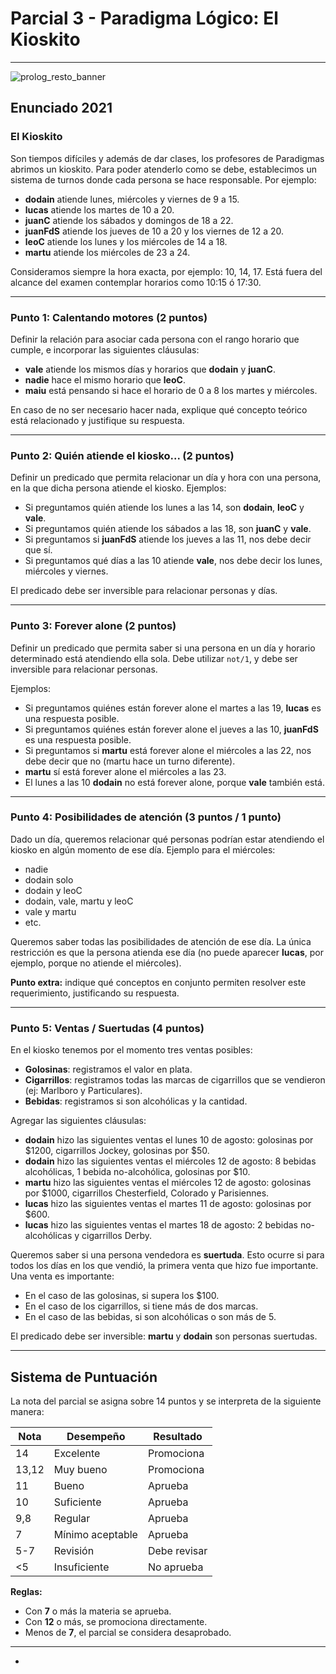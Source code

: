 # Parcial 3 - Paradigma Lógico: El Kioskito

---
![prolog_resto_banner](https://th.bing.com/th/id/R.632aab350c938d507ee99fcd8f88c75b?rik=1MMekf9Yz5hWfQ&riu=http%3a%2f%2fvignette2.wikia.nocookie.net%2fsimpsons%2fimages%2fa%2faf%2fGirly_Edition_24.JPG%2frevision%2flatest%3fcb%3d20130723175034&ehk=O93LDUO%2fKYuoP5YJytWnW%2fEx%2fVffgJX6pzMsCCYWLsg%3d&risl=&pid=ImgRaw&r=0)

## Enunciado 2021

### **El Kioskito**

Son tiempos difíciles y además de dar clases, los profesores de Paradigmas abrimos un kioskito. Para poder atenderlo como se debe, establecimos un sistema de turnos donde cada persona se hace responsable. Por ejemplo:

- **dodain** atiende lunes, miércoles y viernes de 9 a 15.
- **lucas** atiende los martes de 10 a 20.
- **juanC** atiende los sábados y domingos de 18 a 22.
- **juanFdS** atiende los jueves de 10 a 20 y los viernes de 12 a 20.
- **leoC** atiende los lunes y los miércoles de 14 a 18.
- **martu** atiende los miércoles de 23 a 24.

Consideramos siempre la hora exacta, por ejemplo: 10, 14, 17. Está fuera del alcance del examen contemplar horarios como 10:15 ó 17:30.

---

### **Punto 1: Calentando motores (2 puntos)**

Definir la relación para asociar cada persona con el rango horario que cumple, e incorporar las siguientes cláusulas:

- **vale** atiende los mismos días y horarios que **dodain** y **juanC**.
- **nadie** hace el mismo horario que **leoC**.
- **maiu** está pensando si hace el horario de 0 a 8 los martes y miércoles.

En caso de no ser necesario hacer nada, explique qué concepto teórico está relacionado y justifique su respuesta.

---

### **Punto 2: Quién atiende el kiosko... (2 puntos)**

Definir un predicado que permita relacionar un día y hora con una persona, en la que dicha persona atiende el kiosko. Ejemplos:

- Si preguntamos quién atiende los lunes a las 14, son **dodain**, **leoC** y **vale**.
- Si preguntamos quién atiende los sábados a las 18, son **juanC** y **vale**.
- Si preguntamos si **juanFdS** atiende los jueves a las 11, nos debe decir que sí.
- Si preguntamos qué días a las 10 atiende **vale**, nos debe decir los lunes, miércoles y viernes.

El predicado debe ser inversible para relacionar personas y días.

---

### **Punto 3: Forever alone (2 puntos)**

Definir un predicado que permita saber si una persona en un día y horario determinado está atendiendo ella sola. Debe utilizar `not/1`, y debe ser inversible para relacionar personas.

Ejemplos:

- Si preguntamos quiénes están forever alone el martes a las 19, **lucas** es una respuesta posible.
- Si preguntamos quiénes están forever alone el jueves a las 10, **juanFdS** es una respuesta posible.
- Si preguntamos si **martu** está forever alone el miércoles a las 22, nos debe decir que no (martu hace un turno diferente).
- **martu** sí está forever alone el miércoles a las 23.
- El lunes a las 10 **dodain** no está forever alone, porque **vale** también está.

---

### **Punto 4: Posibilidades de atención (3 puntos / 1 punto)**

Dado un día, queremos relacionar qué personas podrían estar atendiendo el kiosko en algún momento de ese día. Ejemplo para el miércoles:

- nadie
- dodain solo
- dodain y leoC
- dodain, vale, martu y leoC
- vale y martu
- etc.

Queremos saber todas las posibilidades de atención de ese día. La única restricción es que la persona atienda ese día (no puede aparecer **lucas**, por ejemplo, porque no atiende el miércoles).

**Punto extra:** indique qué conceptos en conjunto permiten resolver este requerimiento, justificando su respuesta.

---

### **Punto 5: Ventas / Suertudas (4 puntos)**

En el kiosko tenemos por el momento tres ventas posibles:

- **Golosinas**: registramos el valor en plata.
- **Cigarrillos**: registramos todas las marcas de cigarrillos que se vendieron (ej: Marlboro y Particulares).
- **Bebidas**: registramos si son alcohólicas y la cantidad.

Agregar las siguientes cláusulas:

- **dodain** hizo las siguientes ventas el lunes 10 de agosto: golosinas por $1200, cigarrillos Jockey, golosinas por $50.
- **dodain** hizo las siguientes ventas el miércoles 12 de agosto: 8 bebidas alcohólicas, 1 bebida no-alcohólica, golosinas por $10.
- **martu** hizo las siguientes ventas el miércoles 12 de agosto: golosinas por $1000, cigarrillos Chesterfield, Colorado y Parisiennes.
- **lucas** hizo las siguientes ventas el martes 11 de agosto: golosinas por $600.
- **lucas** hizo las siguientes ventas el martes 18 de agosto: 2 bebidas no-alcohólicas y cigarrillos Derby.

Queremos saber si una persona vendedora es **suertuda**. Esto ocurre si para todos los días en los que vendió, la primera venta que hizo fue importante. Una venta es importante:

- En el caso de las golosinas, si supera los $100.
- En el caso de los cigarrillos, si tiene más de dos marcas.
- En el caso de las bebidas, si son alcohólicas o son más de 5.

El predicado debe ser inversible: **martu** y **dodain** son personas suertudas.

---

## Sistema de Puntuación

La nota del parcial se asigna sobre 14 puntos y se interpreta de la siguiente manera:

| Nota | Desempeño           | Resultado        |
|------|---------------------|------------------|
| 14   | Excelente           | Promociona       |
| 13,12| Muy bueno           | Promociona       |
| 11   | Bueno               | Aprueba          |
| 10   | Suficiente          | Aprueba          |
| 9,8  | Regular             | Aprueba          |
| 7    | Mínimo aceptable    | Aprueba          |
| 5-7  | Revisión            | Debe revisar     |
| <5   | Insuficiente        | No aprueba       |

**Reglas:**
- Con **7** o más la materia se aprueba.
- Con **12** o más, se promociona directamente.
- Menos de **7**, el parcial se considera desaprobado.

---
- 